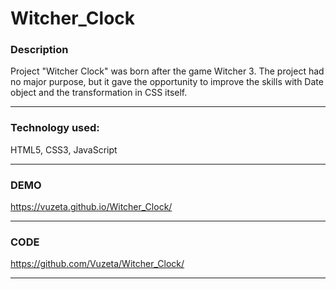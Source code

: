# Witcher_Clock

### Description 

Project "Witcher Clock" was born after the game Witcher 3. The project had no major purpose, but it gave the opportunity to improve the skills with Date object and the transformation in CSS itself. 

------------
### Technology used:

HTML5, CSS3, JavaScript

 ------------
### DEMO

https://vuzeta.github.io/Witcher_Clock/

------------
### CODE

https://github.com/Vuzeta/Witcher_Clock/

------------

